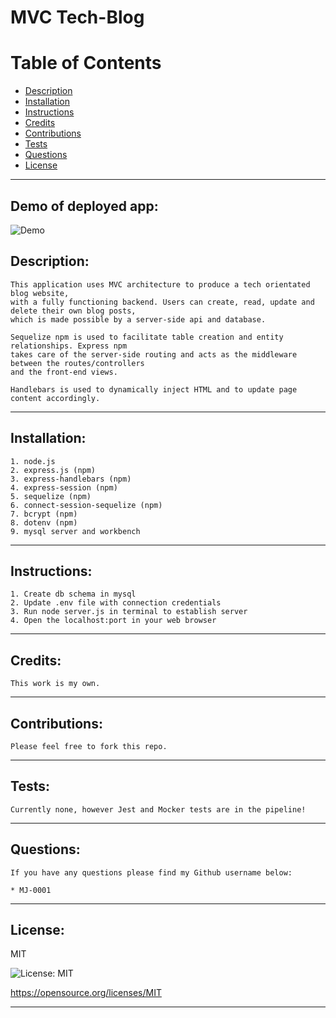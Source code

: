 
# MVC Tech-Blog

# Table of Contents
- [Description](#description)
- [Installation](#installation)
- [Instructions](#instructions)
- [Credits](#credits)
- [Contributions](#contributions)
- [Tests](#tests)
- [Questions](#questions)
- [License](#license)
---
## Demo of deployed app:
![Demo]()

## Description:
```
This application uses MVC architecture to produce a tech orientated blog website, 
with a fully functioning backend. Users can create, read, update and delete their own blog posts, 
which is made possible by a server-side api and database.

Sequelize npm is used to facilitate table creation and entity relationships. Express npm
takes care of the server-side routing and acts as the middleware between the routes/controllers
and the front-end views. 

Handlebars is used to dynamically inject HTML and to update page content accordingly.
```
---
## Installation:
```
1. node.js
2. express.js (npm)
3. express-handlebars (npm)
4. express-session (npm)
5. sequelize (npm)
6. connect-session-sequelize (npm)
7. bcrypt (npm)
8. dotenv (npm)
9. mysql server and workbench
```
---
## Instructions:
```
1. Create db schema in mysql
2. Update .env file with connection credentials
3. Run node server.js in terminal to establish server
4. Open the localhost:port in your web browser
```
---
## Credits:
```
This work is my own.
```
---
## Contributions:
```
Please feel free to fork this repo.
```
---
## Tests:
```
Currently none, however Jest and Mocker tests are in the pipeline!
```
---
## Questions:  
```
If you have any questions please find my Github username below:  

* MJ-0001
```

---
## License:  

MIT  

![License: MIT](https://img.shields.io/badge/License-MIT-yellow.svg)  

https://opensource.org/licenses/MIT

---